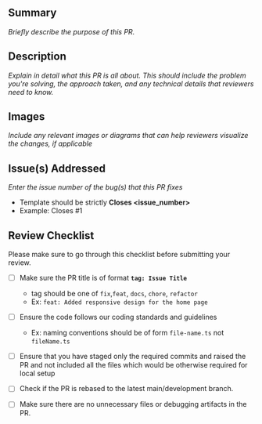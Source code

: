 ## Summary
 _Briefly describe the purpose of this PR._

## Description
_Explain in detail what this PR is all about. This should include the problem you're solving, the approach taken, and any technical details that reviewers need to know._

## Images
_Include any relevant images or diagrams that can help reviewers visualize the changes, if applicable_


## Issue(s) Addressed
_Enter the issue number of the bug(s) that this PR fixes_
- Template should be strictly **Closes <issue_number>**
- Example: Closes #1

## Review Checklist
Please make sure to go through this checklist before submitting your review.

- [ ] Make sure the PR title is of format **`tag: Issue Title`**
   - tag should be one of `fix`,`feat`, `docs`, `chore`, `refactor`
   - Ex: `feat: Added responsive design for the home page`
- [ ] Ensure the code follows our coding standards and guidelines
   - Ex:  naming conventions should be of form `file-name.ts` not `fileName.ts`
- [ ] Ensure that you have staged only the required commits and raised the PR and not included all the files which would be otherwise required for local setup
- [ ] Check if the PR is rebased to the latest main/development branch.
- [ ] Make sure there are no unnecessary files or debugging artifacts in the PR.


